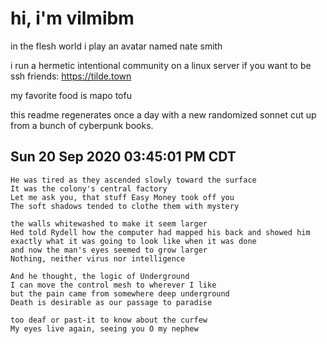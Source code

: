 # hi, i'm vilmibm

in the flesh world i play an avatar named nate smith

i run a hermetic intentional community on a linux server if you want to be ssh friends: https://tilde.town

my favorite food is mapo tofu

this readme regenerates once a day with a new randomized sonnet cut up from a bunch of cyberpunk books.

## Sun 20 Sep 2020 03:45:01 PM CDT

    He was tired as they ascended slowly toward the surface
    It was the colony's central factory
    Let me ask you, that stuff Easy Money took off you
    The soft shadows tended to clothe them with mystery
    
    the walls whitewashed to make it seem larger
    Hed told Rydell how the computer had mapped his back and showed him exactly what it was going to look like when it was done
    and now the man's eyes seemed to grow larger
    Nothing, neither virus nor intelligence
    
    And he thought, the logic of Underground
    I can move the control mesh to wherever I like
    but the pain came from somewhere deep underground
    Death is desirable as our passage to paradise
    
    too deaf or past-it to know about the curfew
    My eyes live again, seeing you O my nephew
